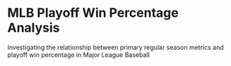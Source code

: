 # MLB Playoff Win Percentage Analysis
 Investigating the relationship between primary regular season metrics and playoff win percentage in Major League Baseball 
